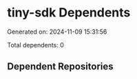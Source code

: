 # tiny-sdk Dependents

Generated on: 2024-11-09 15:31:56

Total dependents: 0

## Dependent Repositories

